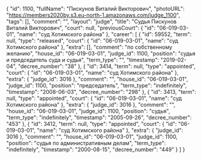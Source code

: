 {
    "id": 1100,
    "fullName": "Пискунов Виталий Викторович",
    "photoURL": "https://members2020by.s3.eu-north-1.amazonaws.com/judge_1100",
    "tags": [],
    "comment": "",
    "layout": "judge",
    "title": "Судья Пискунов Виталий Викторович",
    "court": null,
    "previousCourt": {
        "id": "06-019-03-01",
        "name": "суд Хотимского района"
    },
    "career": [
        {
            "id": 59552,
            "term": null,
            "type": "released",
            "court": {
                "id": "06-019-03-01",
                "name": "суд Хотимского района"
            },
            "extra": [],
            "comment": "по собственному желанию",
            "house_id": "06-019-03-01",
            "judge_id": 1100,
            "position": "судья и председатель суда и судья",
            "term_type": "",
            "timestamp": "2019-02-04",
            "decree_number": "38"
        },
        {
            "id": 3414,
            "term": null,
            "type": "appointed",
            "court": {
                "id": "06-019-03-01",
                "name": "суд Хотимского района"
            },
            "extra": {
                "judge_id": 3016
            },
            "comment": "",
            "house_id": "06-019-03-01",
            "judge_id": 1100,
            "position": "председатель",
            "term_type": "indefinitely",
            "timestamp": "2008-06-03",
            "decree_number": "298"
        },
        {
            "id": 3413,
            "term": null,
            "type": "appointed",
            "court": {
                "id": "06-019-03-01",
                "name": "суд Хотимского района"
            },
            "extra": {
                "judge_id": 3016
            },
            "comment": "",
            "house_id": "06-019-03-01",
            "judge_id": 1100,
            "position": "судья",
            "term_type": "indefinitely",
            "timestamp": "2005-09-26",
            "decree_number": "453"
        },
        {
            "id": 3412,
            "term": null,
            "type": "appointed",
            "court": {
                "id": "06-019-03-01",
                "name": "суд Хотимского района"
            },
            "extra": {
                "judge_id": 3016
            },
            "comment": "",
            "house_id": "06-019-03-01",
            "judge_id": 1100,
            "position": "судья по административным делам",
            "term_type": "indefinitely",
            "timestamp": "2000-08-15",
            "decree_number": "449"
        }
    ]
}